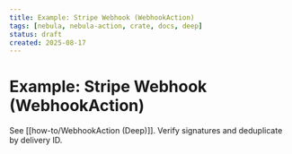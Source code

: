 ```yaml
---
title: Example: Stripe Webhook (WebhookAction)
tags: [nebula, nebula-action, crate, docs, deep]
status: draft
created: 2025-08-17
---
```


# Example: Stripe Webhook (WebhookAction)

See [[how-to/WebhookAction (Deep)]]. Verify signatures and deduplicate by delivery ID.
